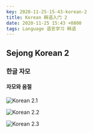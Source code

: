 ```yaml
---
key: 2020-11-25-15-43-korean-2
title: Korean 韩语入门 2
date: 2020-11-25 15:43 +0800
tags: Language 语言学习 韩语
---
```


## Sejong Korean 2

### 한글 자모

#### 자모와 음절

![Korean 2.1](https://tenetai.com/iclass/ko05.jpg)

![Korean 2.2](https://tenetai.com/iclass/ko06.jpg)

![Korean 2.3](https://tenetai.com/iclass/ko07.jpg)

<!--more-->
